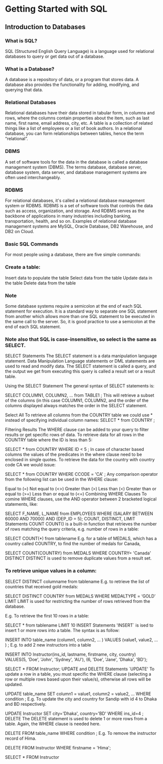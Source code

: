 # Getting Started with SQL

## Introduction to Databases
### What is SQL?
SQL (Structured English Query Language) is a language used for relational databases to query or get data out of a database.

### What is a Database?
A database is a repository of data, or a program that stores data. A database also provides the functionality for adding, modifying, and querying that data.

### Relational Databases
Relational databases have their data stored in tabular form, in columns and rows, where the columns contain properties about the item, such as last name, first name, email address, city, etc. A table is a collection of related things like a list of employees or a list of book authors. In a relational database, you can form relationships between tables, hence the term “relational”.

### DBMS
A set of software tools for the data in the database is called a database management system (DBMS). The terms database, database server, database system, data server, and database management systems are often used interchangeably.

### RDBMS
For relational databases, it's called a relational database management system or RDBMS. RDBMS is a set of software tools that controls the data such as access, organization, and storage. And RDBMS serves as the backbone of applications in many industries including banking, transportation, health, and so on. Examples of relational database management systems are MySQL, Oracle Database, DB2 Warehouse, and DB2 on Cloud.

### Basic SQL Commands
For most people using a database, there are five simple commands:

### Create a table:
Insert data to populate the table
Select data from the table
Update data in the table
Delete data from the table

### Note
Some database systems require a semicolon at the end of each SQL statement for execution. It is a standard way to separate one SQL statement from another which allows more than one SQL statement to be executed in the same call to the server. So, it is good practice to use a semicolon at the end of each SQL statement.

### Note also that SQL is case-insensitive, so select is the same as SELECT.

SELECT Statements
The SELECT statement is a data manipulation language statement. Data Manipulation Language statements or DML statements are used to read and modify data. The SELECT statement is called a query, and the output we get from executing this query is called a result set or a result table.

Using the SELECT Statement
The general syntax of SELECT statements is:

SELECT COLUMN1, COLUMN2, ... from TABLE1 ;
This will retrieve a subset of the columns (in this case COLUMN1, COLUMN2, and the order of the columns displayed always matches the order in the SELECT statement.

Select All
To retrieve all columns from the COUNTRY table we could use * instead of specifying individual column names: SELECT * from COUNTRY ;

Filtering Results
The WHERE clause can be added to your query to filter results or get specific rows of data. To retrieve data for all rows in the COUNTRY table where the ID is less than 5:

SELECT * from COUNTRY WHERE ID < 5 ;
In case of character based columns the values of the predicates in the where clause need to be enclosed in single quotes. To retrieve the data for the country with country code CA we would issue:

SELECT * from COUNTRY WHERE CCODE = 'CA' ;
Any comparison operator from the following list can be used in the WHERE clause:

Equal to (=)
Not equal to (<>)
Greater than (>)
Less than (<)
Greater than or equal to (>=)
Less than or equal to (<=)
Combining WHERE Clauses
To comine WHERE clauses, use the AND operator between 2 bracketed logical statements, like:

SELECT F_NAME, L_NAME from EMPLOYEES
	WHERE (SALARY BETWEEN 60000 AND 70000) AND (DEP_ID = 5);
COUNT, DISTINCT, LIMIT Statements
COUNT
COUNT() is a built-in function that retrieves the number of rows matching the query criteria, e.g. number of rows in a table:

SELECT COUNT(*) from tablename
E.g. for a table of MEDALS, which has a country called COUNTRY, to find the number of medals for Canada,

SELECT COUNT(COUNTRY) from MEDALS
	WHERE COUNTRY= 'Canada' 
DISTINCT
DISTINCT is used to remove duplicate values from a result set.

### To retrieve unique values in a column:

SELECT DISTINCT columname from tablename
E.g. to retrieve the list of countries that received gold medals:

SELECT DISTINCT COUNTRY from MEDALS
	WHERE MEDALTYPE = ‘GOLD’
LIMIT
LIMIT is used for restricting the number of rows retrieved from the database.

E.g. To retrieve the first 10 rows in a table:

SELECT * from tablename LIMIT 10
INSERT Statements
'INSERT` is ised to insert 1 or more rows into a table. The syntax is as follow:

INSERT INTO table_name (column1, column2, ... )
	VALUES (value1, value2, ... )
;
E.g. to add 2 new instructors into a table

INSERT INTO Instructor(ins_id, lastname, firstname, city, country)
	VALUES(5, 'Doe', 'John', 'Sydney', 'AU'), (6, 'Doe', 'Jane', 'Dhaka', 'BD');
	
SELECT * FROM Instructor;
UPDATE and DELETE Statements
`UPDATE'
To update a row in a table, you must specific the WHERE clause (selecting a row or multiple rows based upon their value/s), otherwise all rows will be updated.

UPDATE table_name
	SET column1 = value1, column2 = value2, ...
	WHERE condition
;
E.g. To update the city and country for Sandip with id 4 to Dhaka and BD respectively.

UPDATE Instructor 
	SET city='Dhaka', country='BD' 
	WHERE ins_id=4
; 
DELETE
The DELETE statement is used to delete 1 or more rows from a table. Again, the WHERE clause is needed here.

DELETE FROM table_name
	WHERE condition
;
E.g. To remove the instructor record of Hima.

DELETE FROM Instructor
	WHERE firstname = 'Hima';

SELECT * FROM Instructor